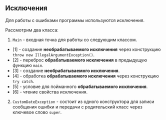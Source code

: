 ## Исключения

Для работы с ошибками программы используются исключения.

Рассмотрим два класса:

1. `Main` - входная точка для работы со следующим классом.

- [1] - создание **необрабатываемого исключения** через конструкцию `throw new IllegalArgumentException()`.
- [2] - переброс **обрабатываемого исключения** в предыдущую функцию `main`.
- [3] - создание **необрабатываемого исключения**.
- [4] - обработка **обрабатываемого исключения** через конструкцию `try catch`.
- [5] - условие для пойманного **обрабатываемого исключения**.
- [6] - чтение свойства исключения.

2. `CustomDateException` - состоит из одного конструктора для записи сообщения ошибки и передачи с родительский класс через ключевое слово `super`.
